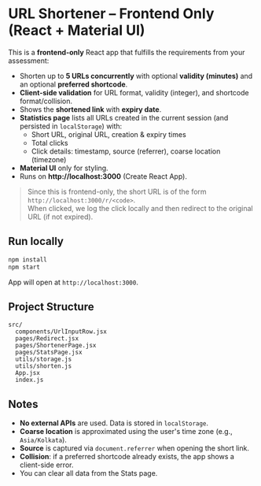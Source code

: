 # URL Shortener – Frontend Only (React + Material UI)

This is a **frontend-only** React app that fulfills the requirements from your assessment:

- Shorten up to **5 URLs concurrently** with optional **validity (minutes)** and an optional **preferred shortcode**.
- **Client-side validation** for URL format, validity (integer), and shortcode format/collision.
- Shows the **shortened link** with **expiry date**.
- **Statistics page** lists all URLs created in the current session (and persisted in `localStorage`) with:
  - Short URL, original URL, creation & expiry times
  - Total clicks
  - Click details: timestamp, source (referrer), coarse location (timezone)  
- **Material UI** only for styling.
- Runs on **http://localhost:3000** (Create React App).

> Since this is frontend-only, the short URL is of the form `http://localhost:3000/r/<code>`.  
> When clicked, we log the click locally and then redirect to the original URL (if not expired).

## Run locally

```bash
npm install
npm start
```

App will open at `http://localhost:3000`.

## Project Structure

```
src/
  components/UrlInputRow.jsx
  pages/Redirect.jsx
  pages/ShortenerPage.jsx
  pages/StatsPage.jsx
  utils/storage.js
  utils/shorten.js
  App.jsx
  index.js
```

## Notes

- **No external APIs** are used. Data is stored in `localStorage`.
- **Coarse location** is approximated using the user's time zone (e.g., `Asia/Kolkata`). 
- **Source** is captured via `document.referrer` when opening the short link.
- **Collision**: if a preferred shortcode already exists, the app shows a client-side error.
- You can clear all data from the Stats page.
```

